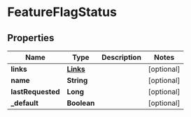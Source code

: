 
# FeatureFlagStatus

## Properties
Name | Type | Description | Notes
------------ | ------------- | ------------- | -------------
**links** | [**Links**](Links.md) |  |  [optional]
**name** | **String** |  |  [optional]
**lastRequested** | **Long** |  |  [optional]
**_default** | **Boolean** |  |  [optional]



